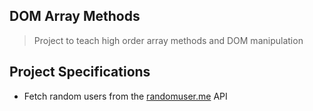 ## DOM Array Methods

> Project to teach high order array methods and DOM manipulation

## Project Specifications
- Fetch random users from the [randomuser.me](https://randomuser.me) API
